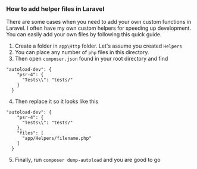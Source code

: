 ### How to add helper files in Laravel

There are some cases when you need to add your own custom functions in Laravel. I often have my own custom helpers for speeding up development. You can easily add your own files by following this quick guide.

1. Create a folder in `app\Http` folder. Let's assume you created `Helpers`  
2. You can place any number of `php` files in this directory.   
3. Then open `composer.json` found in your root directory and find  

```
"autoload-dev": {
    "psr-4": {
      "Tests\\": "tests/"
    }
  }
```
4. Then replace it so it looks like this  

```
"autoload-dev": {
    "psr-4": {
      "Tests\\": "tests/"
    },
    "files": [
      "app/Helpers/filename.php"
    ]
  }
```

5. Finally, run `composer dump-autoload` and you are good to go
